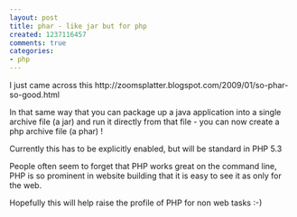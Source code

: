 ```yaml
---
layout: post
title: phar - like jar but for php
created: 1237116457
comments: true
categories:
- php
---
```

<p>
I just came across this http://zoomsplatter.blogspot.com/2009/01/so-phar-so-good.html
</p>
<p>
In that same way that you can package up a java application into a single archive file (a jar) and run it directly from that file - you can now create a php archive file (a phar) !
</p>
<p>
Currently this has to be explicitly enabled, but will be standard in PHP 5.3
</p>
<p>
People often seem to forget that PHP works great on the command line, PHP is so prominent in website building that it is easy to see it as only for the web.
</p>
<p>
Hopefully this will help raise the profile of PHP for non web tasks :-)  
</p>
